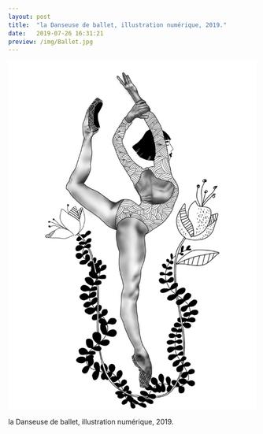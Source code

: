 ```yaml
---
layout: post
title:  "la Danseuse de ballet, illustration numérique, 2019."
date:   2019-07-26 16:31:21
preview: /img/Ballet.jpg
---
```


![Picture 1](/img/Ballet.jpg)

la Danseuse de ballet, illustration numérique, 2019.


